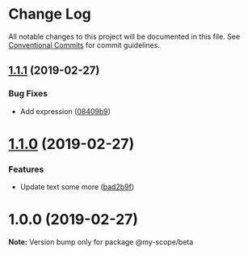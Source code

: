 # Change Log

All notable changes to this project will be documented in this file.
See [Conventional Commits](https://conventionalcommits.org) for commit guidelines.

<a name="1.1.1"></a>
## [1.1.1](https://github.com/CptLemming/version-playground/compare/@my-scope/beta@1.1.0...@my-scope/beta@1.1.1) (2019-02-27)


### Bug Fixes

* Add expression ([08409b9](https://github.com/CptLemming/version-playground/commit/08409b9))




<a name="1.1.0"></a>
# [1.1.0](https://github.com/CptLemming/version-playground/compare/@my-scope/beta@1.0.0...@my-scope/beta@1.1.0) (2019-02-27)


### Features

* Update text some more ([bad2b9f](https://github.com/CptLemming/version-playground/commit/bad2b9f))




<a name="1.0.0"></a>
# 1.0.0 (2019-02-27)




**Note:** Version bump only for package @my-scope/beta
